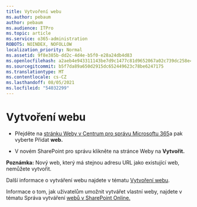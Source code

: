```yaml
---
title: Vytvoření webu
ms.author: pebaum
author: pebaum
ms.audience: ITPro
ms.topic: article
ms.service: o365-administration
ROBOTS: NOINDEX, NOFOLLOW
localization_priority: Normal
ms.assetid: 9f8e385b-dd2c-4d4e-b5f0-e28a24db4d83
ms.openlocfilehash: a2aeb4e943311143be7d9c1477c81d9652067a02c739dc258e4187deb79cade7
ms.sourcegitcommit: b5f7da89a650d2915dc652449623c78be6247175
ms.translationtype: MT
ms.contentlocale: cs-CZ
ms.lasthandoff: 08/05/2021
ms.locfileid: "54032299"
---
```

# <a name="create-a-site"></a>Vytvoření webu

- Přejděte na [stránku Weby v Centrum pro správu Microsoftu 365](https://portal.office.com/adminportal/home#/SitesList)a pak vyberte Přidat **web.** 
    
- V novém SharePoint pro správu klikněte na stránce Weby na **Vytvořit.** 
    
**Poznámka:** Nový web, který má stejnou adresu URL jako existující web, nemůžete vytvořit. 
  
Další informace o vytváření webu najdete v tématu [Vytvoření webu](https://go.microsoft.com/fwlink/?linkid=866295).
  
Informace o tom, jak uživatelům umožnit vytvářet vlastní weby, najdete v tématu Správa vytváření [webů v SharePoint Online.](https://go.microsoft.com/fwlink/?linkid=866296)
  

